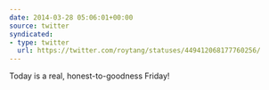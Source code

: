 ```yaml
---
date: 2014-03-28 05:06:01+00:00
source: twitter
syndicated:
- type: twitter
  url: https://twitter.com/roytang/statuses/449412068177760256/
---
```


Today is a real, honest-to-goodness Friday!